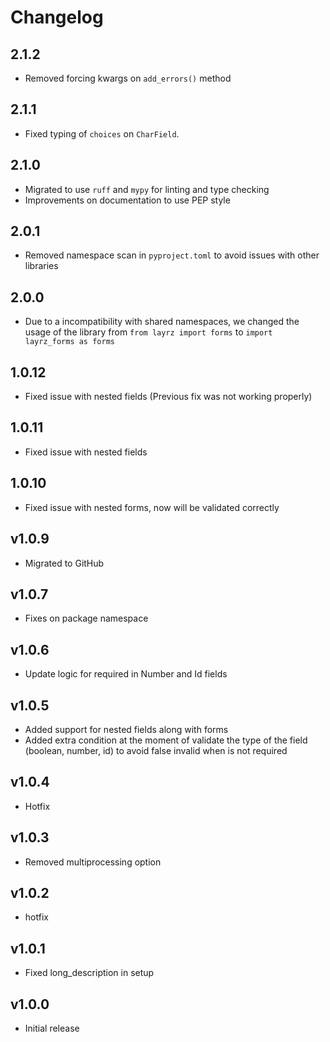 # Changelog

## 2.1.2

- Removed forcing kwargs on `add_errors()` method

## 2.1.1

- Fixed typing of `choices` on `CharField`.

## 2.1.0

- Migrated to use `ruff` and `mypy` for linting and type checking
- Improvements on documentation to use PEP style

## 2.0.1

- Removed namespace scan in `pyproject.toml` to avoid issues with other libraries

## 2.0.0

- Due to a incompatibility with shared namespaces, we changed the usage of the library from `from layrz import forms` to `import layrz_forms as forms`

## 1.0.12

- Fixed issue with nested fields (Previous fix was not working properly)

## 1.0.11

- Fixed issue with nested fields

## 1.0.10

- Fixed issue with nested forms, now will be validated correctly

## v1.0.9

- Migrated to GitHub

## v1.0.7

- Fixes on package namespace

## v1.0.6

- Update logic for required in Number and Id fields

## v1.0.5

- Added support for nested fields along with forms
- Added extra condition at the moment of validate the type of the field (boolean, number, id) to avoid false invalid when is not required

## v1.0.4

- Hotfix

## v1.0.3

- Removed multiprocessing option

## v1.0.2

- hotfix

## v1.0.1

- Fixed long_description in setup

## v1.0.0

- Initial release
